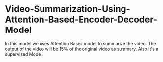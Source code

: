 # Video-Summarization-Using-Attention-Based-Encoder-Decoder-Model
In this model we uses Attention Based model to summarize the video. The output of the video will be 15% of the original video as summary. Also It's a supervised Model.
